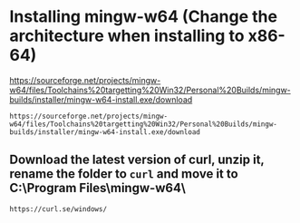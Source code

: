 # Installing mingw-w64 (Change the architecture when installing to x86-64)

https://sourceforge.net/projects/mingw-w64/files/Toolchains%20targetting%20Win32/Personal%20Builds/mingw-builds/installer/mingw-w64-install.exe/download
```
https://sourceforge.net/projects/mingw-w64/files/Toolchains%20targetting%20Win32/Personal%20Builds/mingw-builds/installer/mingw-w64-install.exe/download
```

## Download the latest version of curl, unzip it, rename the folder to `curl` and move it to C:\Program Files\mingw-w64\
```
https://curl.se/windows/
```
